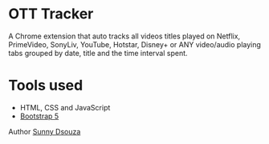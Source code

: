 # OTT Tracker
A Chrome extension that auto tracks all videos titles played on Netflix, PrimeVideo, SonyLiv, YouTube, Hotstar, Disney+ or ANY video/audio playing tabs grouped by date, title and the time interval spent.

# Tools used #
* HTML, CSS and JavaScript
* [Bootstrap 5](https://getbootstrap.com/docs/5.0/getting-started/introduction/)


Author [Sunny Dsouza](https://sunnydsouza.com)
